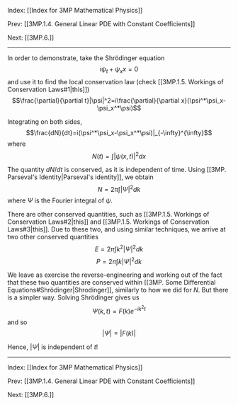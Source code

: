 Index: [[Index for 3MP Mathematical Physics]]

Prev: [[3MP.1.4. General Linear PDE with Constant Coefficients]]

Next: [[3MP.6.]]

---
In order to demonstrate, take the Shr&ouml;dinger equation
$$i\psi_t+\psi_xx=0$$
and use it to find the local conservation law (check [[3MP.1.5. Workings of Conservation Laws#1|this]])
$$\frac{\partial}{\partial t}|\psi|^2=i\frac{\partial}{\partial x}(\psi^*\psi_x-\psi_x^*\psi)$$

Integrating on both sides,
$$\frac{dN}{dt}=i(\psi^*\psi_x-\psi_x^*\psi)|_{-\infty}^{\infty}$$
where $$N(t)=\int |\psi(x,t)|^2dx$$

The quantity $dN/dt$ is conserved, as it is independent of time. Using [[3MP. Parseval's Identity|Parseval's identity]], we obtain
 $$N=2\pi\int |\Psi|^2dk$$
 where $\Psi$ is the Fourier integral of $\psi$.
 
 There are other conserved quantities, such as [[3MP.1.5. Workings of Conservation Laws#2|this]] and [[3MP.1.5. Workings of Conservation Laws#3|this]]. Due to these two, and using similar techniques, we arrive at two other conserved quantities
 $$E=2\pi\int k^2|\Psi|^2dk$$
 $$P=2\pi \int k|\Psi|^2 dk$$
 
 We leave as exercise the reverse-engineering and working out of the fact that these two quantities are conserved within [[3MP. Some Differential Equations#Shr&ouml;dinger|Shrodinger]], similarly to how we did for $N$. But there is a simpler way. Solving Shr&ouml;dinger gives us
 $$\Psi(k,t)=F(k)e^{-ik^2t}$$
 and so $$|\Psi|=|F(k)|$$ 
 
 Hence, $|\Psi|$ is independent of $t$!

---

Index: [[Index for 3MP Mathematical Physics]]

Prev: [[3MP.1.4. General Linear PDE with Constant Coefficients]]

Next: [[3MP.6.]]